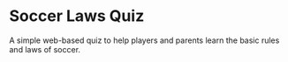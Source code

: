 # Soccer Laws Quiz

A simple web-based quiz to help players and parents learn the basic rules and laws of soccer.
